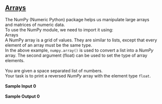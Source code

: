 ## **[Arrays](https://www.hackerrank.com/challenges/np-arrays)** 
The NumPy (Numeric Python) package helps us manipulate large arrays and matrices of numeric data.<br>To use the NumPy module, we need to import it using:<br>Arrays<br>A NumPy array is a grid of values. They are similar to lists, except that every element of an array must be the same type.<br>In the above example, <code>numpy.array()</code> is used to convert a list into a <em>NumPy</em> array. The second argument (float) can be used to set the type of array elements.<br><br>You are given a space separated list of numbers. <br>
Your task is to print a reversed <em>NumPy</em> array with the element type <code>float</code>.<br><br>**Sample Input 0**<br><br>**Sample Output 0**<br><br>